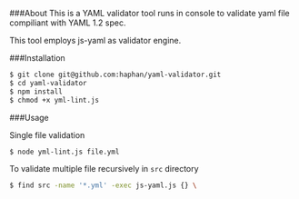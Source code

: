 ###About
This is a YAML validator tool runs in console to validate yaml file  compiliant with YAML 1.2 spec.

This tool employs js-yaml as validator engine.

###Installation

```bash
$ git clone git@github.com:haphan/yaml-validator.git
$ cd yaml-validator
$ npm install
$ chmod +x yml-lint.js
```

###Usage

Single file validation

```bash
$ node yml-lint.js file.yml
```

To validate multiple file recursively in `src` directory

```bash
$ find src -name '*.yml' -exec js-yaml.js {} \
```



